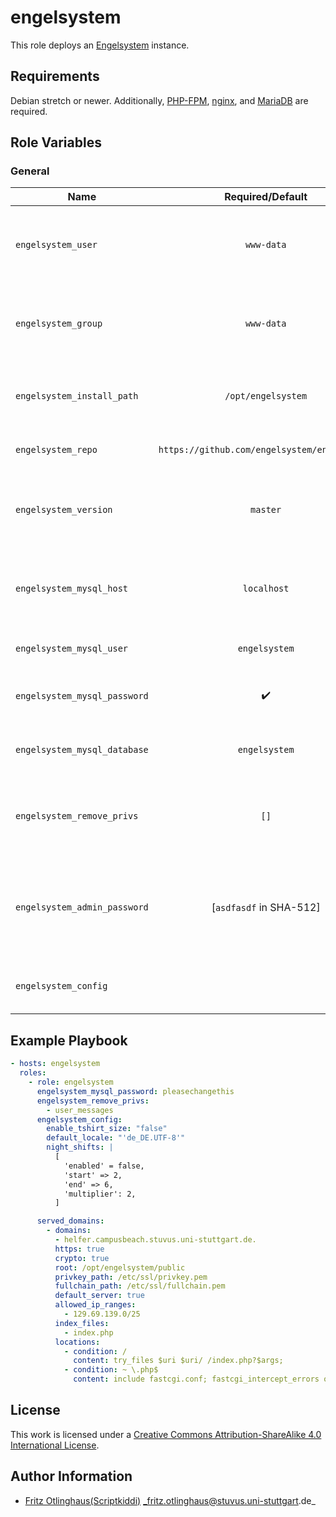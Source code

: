 # engelsystem

This role deploys an [Engelsystem](https://engelsystem.de) instance.


## Requirements

Debian stretch or newer.
Additionally, [PHP-FPM](https://github.com/stuvusIT/php-fpm), [nginx](https://github.com/stuvusIT/nginx), and [MariaDB](https://github.com/stuvusIT/mariadb) are required.

## Role Variables

### General

| Name                         | Required/Default                             | Description                                                                                                             |
|------------------------------|:--------------------------------------------:|-------------------------------------------------------------------------------------------------------------------------|
| `engelsystem_user`           | `www-data`                                   | User which owns the writable Engelsystem files (import and storage)                                                     |
| `engelsystem_group`          | `www-data`                                   | Group which owns the writable Engelsystem files (import and storage)                                                    |
| `engelsystem_install_path`   | `/opt/engelsystem`                           | Path where the engelsystem should be installed to                                                                       |
| `engelsystem_repo`           | `https://github.com/engelsystem/engelsystem` | URL of the repository to clone                                                                                          |
| `engelsystem_version`        | `master`                                     | Version which should be checked out during the installation                                                             |
| `engelsystem_mysql_host`     | `localhost`                                  | Host address where the MariaDB database runs                                                                            |
| `engelsystem_mysql_user`     | `engelsystem`                                | User for the MariaDB instance                                                                                           |
| `engelsystem_mysql_password` | :heavy_check_mark:                           | Password for the MariaDB user                                                                                           |
| `engelsystem_mysql_database` | `engelsystem`                                | Database name for the MariaDB database                                                                                  |
| `engelsystem_remove_privs`   | `[]`                                         | Remove these privileges from all Engelsystem user groups                                                                |
| `engelsystem_admin_password` | [`asdfasdf` in SHA-512]                      | Password for the admin user in `crypt(3)` format. Set to an empty string to leave as-is                                 |
| `engelsystem_config`         |                                              | Verbatim [config.php](https://github.com/engelsystem/engelsystem/blob/master/config/config.default.php) key-value pairs |

## Example Playbook

```yml
- hosts: engelsystem
  roles:
    - role: engelsystem
      engelsystem_mysql_password: pleasechangethis
      engelsystem_remove_privs:
        - user_messages
      engelsystem_config:
        enable_tshirt_size: "false"
        default_locale: "'de_DE.UTF-8'"
        night_shifts: |
          [
            'enabled' = false,
            'start' => 2,
            'end' => 6,
            'multiplier': 2,
          ]

      served_domains:
        - domains:
          - helfer.campusbeach.stuvus.uni-stuttgart.de.
          https: true
          crypto: true
          root: /opt/engelsystem/public
          privkey_path: /etc/ssl/privkey.pem
          fullchain_path: /etc/ssl/fullchain.pem
          default_server: true
          allowed_ip_ranges:
            - 129.69.139.0/25
          index_files:
            - index.php
          locations:
            - condition: /
              content: try_files $uri $uri/ /index.php?$args;
            - condition: ~ \.php$
              content: include fastcgi.conf; fastcgi_intercept_errors on; fastcgi_pass unix:/run/php/php7.0-fpm.sock;
```

## License

This work is licensed under a [Creative Commons Attribution-ShareAlike 4.0 International License](http://creativecommons.org/licenses/by-sa/4.0/).


## Author Information

 * [Fritz Otlinghaus(Scriptkiddi)](https://github.com/Scriptkiddi) _fritz.otlinghaus@stuvus.uni-stuttgart.de_
